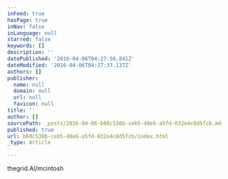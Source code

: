 ```yaml
---
inFeed: true
hasPage: true
inNav: false
inLanguage: null
starred: false
keywords: []
description: ''
datePublished: '2016-04-06T04:27:56.841Z'
dateModified: '2016-04-06T04:27:37.137Z'
authors: []
publisher:
  name: null
  domain: null
  url: null
  favicon: null
title: ''
author: []
sourcePath: _posts/2016-04-06-b60c538b-ceb5-48e6-a5fd-032e4c8d5fcb.md
published: true
url: b60c538b-ceb5-48e6-a5fd-032e4c8d5fcb/index.html
_type: Article

---
```

thegrid.AI/mcintosh